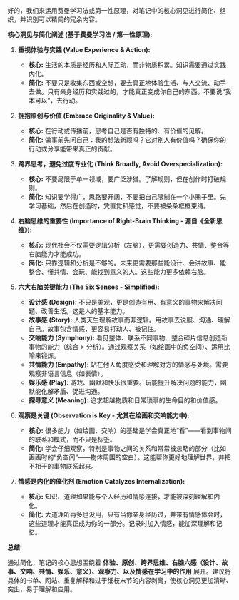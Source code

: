 好的，我们来运用费曼学习法或第一性原理，对笔记中的核心洞见进行简化、组织，并识别可以精简的冗余内容。

**核心洞见与简化阐述 (基于费曼学习法 / 第一性原理):**

1.  **重视体验与实践 (Value Experience & Action):**
    *   **核心:** 生活的本质是经历和人际互动，而非物质积累。知识需要通过实践内化。
    *   **简化:** 不要只是收集东西或空想，要去真正地体验生活、与人交流、动手去做。只有亲身经历和实践过的，才能真正变成你自己的东西。不要说“我本可以”，去行动。

2.  **拥抱原创与价值 (Embrace Originality & Value):**
    *   **核心:** 在行动或传播前，思考自己是否有独特的、有价值的见解。
    *   **简化:** 做事前先问自己：我的想法新颖吗？它对别人有价值吗？确保你的行动或分享能带来真正的贡献。

3.  **跨界思考，避免过度专业化 (Think Broadly, Avoid Overspecialization):**
    *   **核心:** 不要局限于单一领域，要广泛涉猎。了解规则，但在创作时打破规则。
    *   **简化:** 知识要学得广，思路要开阔，不要把自己限制在一个小圈子里。先学习基础，然后在创造时，凭直觉和感觉，不要被条条框框束缚。

4.  **右脑思维的重要性 (Importance of Right-Brain Thinking - 源自《全新思维》):**
    *   **核心:** 现代社会不仅需要逻辑分析（左脑），更需要创造力、共情、整合等右脑能力才能成功。
    *   **简化:** 只靠逻辑和分析是不够的。未来更需要那些能设计、会讲故事、能整合、懂共情、会玩、能找到意义的人。这些能力更多依赖右脑。

5.  **六大右脑关键能力 (The Six Senses - Simplified):**
    *   **设计感 (Design):** 不只是美观，更是创造有用、有意义的事物来解决问题、改善生活。这是人的基本能力。
    *   **故事感 (Story):** 人类天生理解故事而非逻辑。用故事去说服、沟通、理解自己。故事包含情感，更容易打动人、被记住。
    *   **交响能力 (Symphony):** 看见整体、联系不同事物、整合碎片信息创造新事物的能力（综合 > 分析）。通过观察关系（如绘画中的负空间）、运用比喻来锻炼。
    *   **共情能力 (Empathy):** 站在他人角度感受和理解对方的情感与处境。需要观察非语言信息（如表情）。
    *   **娱乐感 (Play):** 游戏、幽默和快乐很重要。玩能提升解决问题的能力，幽默能化解矛盾、促进沟通。
    *   **探寻意义 (Meaning):** 追求超越物质和日常琐事的生命目的和价值感。

6.  **观察是关键 (Observation is Key - 尤其在绘画和交响能力中):**
    *   **核心:** 很多能力（如绘画、交响）的基础是学会真正地“看”——看到事物间的联系和模式，而不只是标签。
    *   **简化:** 学会仔细观察，特别是事物之间的关系和常常被忽略的部分（比如画画时的“负空间”——物体周围的空白）。这能帮你更好地理解世界，并把不相干的事物联系起来。

7.  **情感是内化的催化剂 (Emotion Catalyzes Internalization):**
    *   **核心:** 知识、道理如果能与个人经历和情感连接，才能被深刻理解和内化。
    *   **简化:** 大道理听再多也没用，只有当你亲身经历过，并带有情感体会时，这些道理才能真正成为你的一部分。记录时加入情感，能加深理解和记忆。



**总结:**

通过简化，笔记的核心思想围绕着 **体验、原创、跨界思维、右脑六感（设计、故事、交响、共情、娱乐、意义）、观察力、以及情感在学习中的作用** 展开。建议将具体的书单、网站、重复解释和过于细枝末节的内容剥离，使核心洞见更加清晰、突出，易于理解和应用。